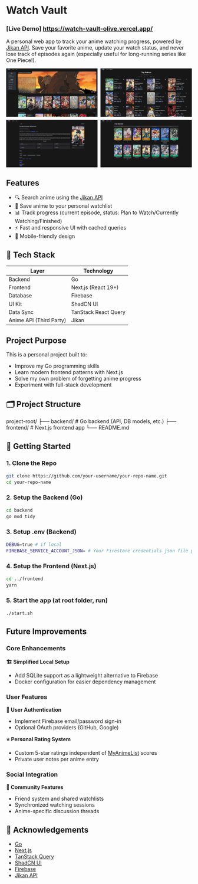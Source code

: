 # Watch Vault

### [Live Demo] https://watch-vault-olive.vercel.app/

A personal web app to track your anime watching progress, powered by [Jikan API](https://jikan.moe/). Save your favorite anime, update your watch status, and never lose track of episodes again (especially useful for long-running series like One Piece!).

<div style="display: grid; grid-template-columns: repeat(2, 1fr); gap: 8px;">
  <img src="./images/screenshot1.png" alt="Screenshot 1">
  <img src="./images/screenshot2.png" alt="Screenshot 2">
  <img src="./images/screenshot3.png" alt="Screenshot 3">
  <img src="./images/screenshot4.png" alt="Screenshot 4">
</div>

## Features

- 🔍 Search anime using the [Jikan API](https://jikan.moe/)
- 💾 Save anime to your personal watchlist
- 📊 Track progress (current episode, status: Plan to Watch/Currently Watching/Finished)
- ⚡ Fast and responsive UI with cached queries
- 📱 Mobile-friendly design

## 🔧 Tech Stack

| Layer                   | Technology           |
| ----------------------- | -------------------- |
| Backend                 | Go                   |
| Frontend                | Next.js (React 19+)  |
| Database                | Firebase             |
| UI Kit                  | ShadCN UI            |
| Data Sync               | TanStack React Query |
| Anime API (Third Party) | Jikan                |

## Project Purpose

This is a personal project built to:

- Improve my Go programming skills
- Learn modern frontend patterns with Next.js
- Solve my own problem of forgetting anime progress
- Experiment with full-stack development

## 🗂 Project Structure

project-root/
├── backend/ # Go backend (API, DB models, etc.)
├── frontend/ # Next.js frontend app
└── README.md

## 🚀 Getting Started

### 1. Clone the Repo

```bash
git clone https://github.com/your-username/your-repo-name.git
cd your-repo-name
```

### 2. Setup the Backend (Go)

```bash
cd backend
go mod tidy
```

### 3. Setup .env (Backend)

```bash
DEBUG=true # if local
FIREBASE_SERVICE_ACCOUNT_JSON= # Your Firestore credentials json file path (relative)
```

### 4. Setup the Frontend (Next.js)

```bash
cd ../frontend
yarn
```

### 5. Start the app (at root folder, run)

```bash
./start.sh
```

## Future Improvements

### Core Enhancements

**🏗️ Simplified Local Setup**

- Add SQLite support as a lightweight alternative to Firebase
- Docker configuration for easier dependency management

### User Features

**🔐 User Authentication**

- Implement Firebase email/password sign-in
- Optional OAuth providers (GitHub, Google)

**⭐ Personal Rating System**

- Custom 5-star ratings independent of [MyAnimeList](https://myanimelist.net/) scores
- Private user notes per anime entry

### Social Integration

**👥 Community Features**

- Friend system and shared watchlists
- Synchronized watching sessions
- Anime-specific discussion threads

## 🙌 Acknowledgements

- [Go](https://go.dev/)
- [Next.js](https://nextjs.org/)
- [TanStack Query](https://tanstack.com/query)
- [ShadCN UI](https://ui.shadcn.com/)
- [Firebase](https://firebase.google.com/)
- [Jikan API](https://jikan.moe/)
